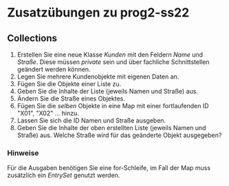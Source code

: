 # Zusatzübungen zu prog2-ss22
## Collections
1. Erstellen Sie eine neue Klasse *Kunden* mit den Feldern *Name* und *Straße*. Diese müssen *private* sein und über fachliche Schnittstellen geändert werden können.
2. Legen Sie mehrere Kundenobjekte mit eigenen Daten an.
3. Fügen Sie die Objekte einer Liste zu.
4. Geben Sie die Inhalte der Liste (jeweils Namen und Straße) aus.
5. Ändern Sie die Straße eines Objektes.
6. Fügen Sie die _selben_ Objekte in eine Map mit einer fortlaufenden ID "X01", "X02" ... hinzu.
7. Lassen Sie sich die ID Namen und Straße ausgeben.
8. Geben Sie die Inhalte der oben erstellten Liste (jeweils Namen und Straße) aus. Welche Straße wird für das geänderte Objekt ausgegeben?
### Hinweise
Für die Ausgaben benötigen Sie eine for-Schleife, im Fall der Map muss zusätzlich ein _EntrySet_ genutzt werden.
